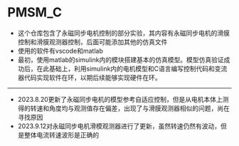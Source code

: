 # PMSM_C
- 这个仓库包含了永磁同步电机控制的部分实验，其内容有永磁同步电机的滑膜控制和滑膜观测器控制，后面可能添加其他的仿真文件
- 使用的软件有vscode和matlab
- 最初，使用matlab的simulink内的模块搭建基本的仿真模型。模型仿真验证成功后，在此基础上，利用simulink内的电机模型和C语言编写控制代码和变流器代码实现软件在环，以期后续能够实现硬件在环。
---
- 2023.8.20更新了永磁同步电机的模型参考自适应控制，但是从电机本体上测得的转速和角度均与观测值存在偏差，出现了与滑膜观测器相似的问题，尚在寻找原因
- 2023.9.12对永磁同步电机滑模观测器进行了更新，虽然转速仍然有波动，但是整体电流转速波形是正确的
